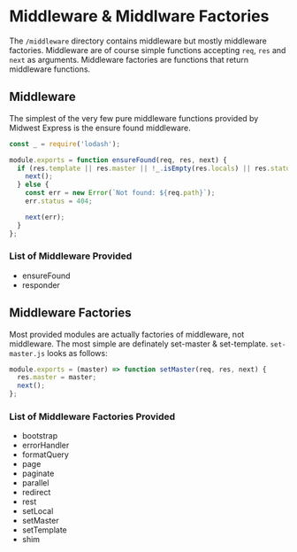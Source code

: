 # Middleware & Middlware Factories

The `/middleware` directory contains middleware but mostly middleware
factories. Middleware are of course simple functions accepting `req`, `res` and
`next` as arguments. Middleware factories are functions that return middleware
functions.

## Middleware

The simplest of the very few pure middleware functions provided by Midwest Express
is the ensure found middleware. 

```js
const _ = require('lodash');

module.exports = function ensureFound(req, res, next) {
  if (res.template || res.master || !_.isEmpty(res.locals) || res.statusCode === 204) {
    next();
  } else {
    const err = new Error(`Not found: ${req.path}`);
    err.status = 404;

    next(err);
  }
};
```

### List of Middleware Provided

- ensureFound
- responder

## Middleware Factories

Most provided modules are actually factories of middleware, not middleware. The
most simple are definately set-master & set-template. `set-master.js` looks as
follows:

```js
module.exports = (master) => function setMaster(req, res, next) {
  res.master = master;
  next();
};
```

### List of Middleware Factories Provided

- bootstrap
- errorHandler
- formatQuery
- page
- paginate
- parallel
- redirect
- rest
- setLocal
- setMaster
- setTemplate
- shim
